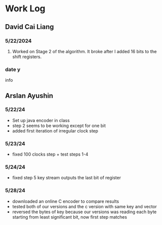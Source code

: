 # Work Log

## David Cai Liang

### 5/22/2024

1) Worked on Stage 2 of the algorithm. It broke after I added 16 bits to the shift registers.

### date y

info


## Arslan Ayushin

### 5/22/24

- Set up java encoder in class
- step 2 seems to be working except for one bit
- added first iteration of irregular clock step

### 5/23/24

- fixed 100 clocks step + test steps 1-4

### 5/24/24

- fixed step 5 key stream outputs the last bit of register

### 5/28/24

- downloaded an online C encoder to compare results
- tested both of our versions and the c version with same key and vector
- reversed the bytes of key because our versions was reading each byte starting from least significant bit, now first step matches

